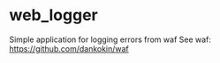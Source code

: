 # web_logger
Simple application for logging errors from waf
See waf: https://github.com/dankokin/waf
